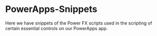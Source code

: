 # PowerApps-Snippets

Here we have snippets of the Power FX scripts used in the scripting of certain essential controls on our PowerApps app.
